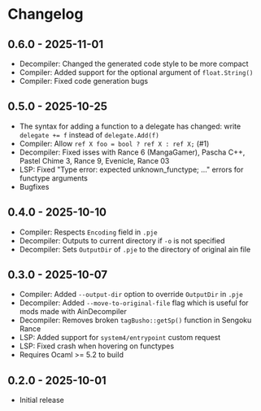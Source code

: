# Changelog

## 0.6.0 - 2025-11-01
- Decompiler: Changed the generated code style to be more compact
- Compiler: Added support for the optional argument of `float.String()`
- Compiler: Fixed code generation bugs

## 0.5.0 - 2025-10-25
- The syntax for adding a function to a delegate has changed: write `delegate += f` instead of `delegate.Add(f)`
- Compiler: Allow `ref X foo = bool ? ref X : ref X;` (#1)
- Decompiler: Fixed isses with Rance 6 (MangaGamer), Pascha C++, Pastel Chime 3, Rance 9, Evenicle, Rance 03
- LSP: Fixed "Type error: expected unknown_functype; ..." errors for functype arguments
- Bugfixes

## 0.4.0 - 2025-10-10
- Compiler: Respects `Encoding` field in `.pje`
- Decompiler: Outputs to current directory if `-o` is not specified
- Decompiler: Sets `OutputDir` of `.pje` to the directory of original ain file

## 0.3.0 - 2025-10-07
- Compiler: Added `--output-dir` option to override `OutputDir` in `.pje`
- Decompiler: Added `--move-to-original-file` flag which is useful for mods made with AinDecompiler
- Decompiler: Removes broken `tagBusho::getSp()` function in Sengoku Rance
- LSP: Added support for `system4/entrypoint` custom request
- LSP: Fixed crash when hovering on functypes
- Requires Ocaml >= 5.2 to build

## 0.2.0 - 2025-10-01
- Initial release
